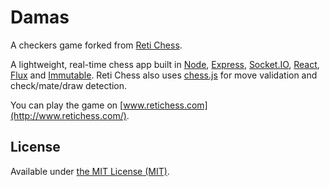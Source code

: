 Damas
==========

A checkers game forked from [Reti Chess](https://github.com/romanmatiasko/reti-chess).

A lightweight, real-time chess app built in [Node](http://nodejs.org/), [Express](http://expressjs.com/), [Socket.IO](http://socket.io/), [React](http://facebook.github.io/react/), [Flux](http://facebook.github.io/flux/) and [Immutable](http://facebook.github.io/immutable-js/). Reti Chess also uses [chess.js](https://github.com/jhlywa/chess.js) for move validation and check/mate/draw detection.

You can play the game on [www.retichess.com](http://www.retichess.com/).

License
-------

Available under [the MIT License (MIT)](./LICENSE.md).
